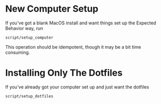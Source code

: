 # New Computer Setup
If you've got a blank MacOS install and want things set up the Expected Behavior way, run

    script/setup_computer

This operation should be idempotent, though it may be a bit time consuming.

# Installing Only The Dotfiles
If you've already got your computer set up and just want the dotfiles

    script/setup_dotfiles
